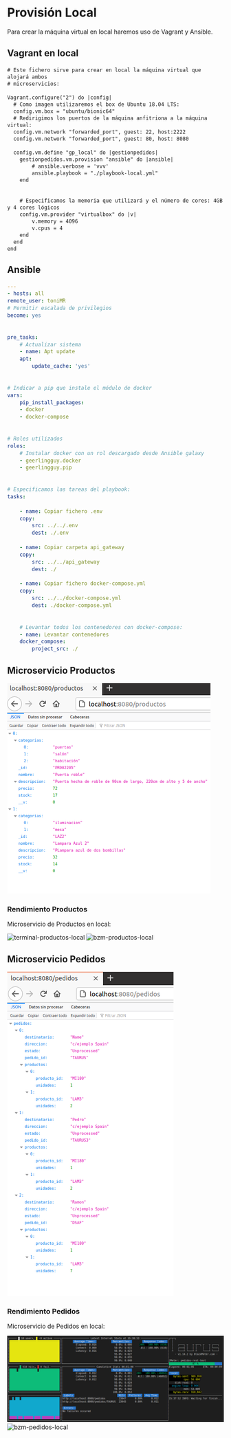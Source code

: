 # Provisión Local

Para crear la máquina virtual en local haremos uso de Vagrant y Ansible.

## Vagrant en local

```vagrantfile
# Este fichero sirve para crear en local la máquina virtual que alojará ambos
# microservicios:

Vagrant.configure("2") do |config|
  # Como imagen utilizaremos el box de Ubuntu 18.04 LTS:
  config.vm.box = "ubuntu/bionic64"
  # Redirigimos los puertos de la máquina anfitriona a la máquina virtual:
  config.vm.network "forwarded_port", guest: 22, host:2222
  config.vm.network "forwarded_port", guest: 80, host: 8080

  config.vm.define "gp_local" do |gestionpedidos|
    gestionpedidos.vm.provision "ansible" do |ansible|
        # ansible.verbose = 'vvv'
        ansible.playbook = "./playbook-local.yml"
    end


    # Especificamos la memoria que utilizará y el número de cores: 4GB y 4 cores lógicos
    config.vm.provider "virtualbox" do |v|
        v.memory = 4096
        v.cpus = 4
    end
  end
end
```

## Ansible

```yml
---
- hosts: all
remote_user: toniMR
# Permitir escalada de privilegios
become: yes


pre_tasks:
    # Actualizar sistema
    - name: Apt update
    apt:
        update_cache: 'yes'


# Indicar a pip que instale el módulo de docker
vars:
    pip_install_packages:
    - docker
    - docker-compose


# Roles utilizados
roles:
    # Instalar docker con un rol descargado desde Ansible galaxy
    - geerlingguy.docker
    - geerlingguy.pip


# Especificamos las tareas del playbook:
tasks:

    - name: Copiar fichero .env
    copy:
        src: ../../.env
        dest: ./.env

    - name: Copiar carpeta api_gateway
    copy:
        src: ../../api_gateway
        dest: ./

    - name: Copiar fichero docker-compose.yml
    copy:
        src: ../../docker-compose.yml
        dest: ./docker-compose.yml


    # Levantar todos los contenedores con docker-compose:
    - name: Levantar contenedores
    docker_compose:
        project_src: ./
```

## Microservicio Productos

![local-productos](https://github.com/toniMR/CC-GestionPedidos/blob/master/doc/img/provisionamiento/local/provision-local-productos.png)

### Rendimiento Productos

Microservicio de Productos en local:

![terminal-productos-local](https://github.com/toniMR/CC-GestionPedidos/blob/master/doc/img/provisionamiento/local/provision/provision-terminal-productos-local.png)
![bzm-productos-local](https://github.com/toniMR/CC-GestionPedidos/blob/master/doc/img/provisionamiento/local/provision/provision-bzm-productos-local.png)

## Microservicio Pedidos

![local-pedidos](https://github.com/toniMR/CC-GestionPedidos/blob/master/doc/img/provisionamiento/local/provision-local-pedidos.png)

### Rendimiento Pedidos

Microservicio de Pedidos en local:

![terminal-pedidos-local](https://github.com/toniMR/CC-GestionPedidos/blob/master/doc/img/provisionamiento/local/provision-terminal-pedidos-local.png)
![bzm-pedidos-local](https://github.com/toniMR/CC-GestionPedidos/blob/master/doc/img/provisionamiento/local/provision_bzm-pedidos-local.png)

